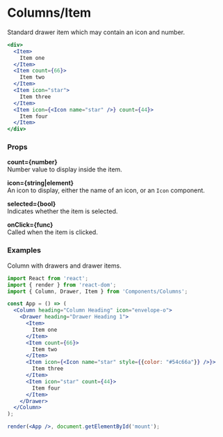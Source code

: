 Columns/Item
==================
Standard drawer item which may contain an icon and number.

```jsx
<div>
  <Item>
    Item one
  </Item>
  <Item count={66}>
    Item two
  </Item>
  <Item icon="star">
    Item three
  </Item>
  <Item icon={<Icon name="star" />} count={44}>
    Item four
  </Item>
</div>
```

### Props

**count={number}**  
Number value to display inside the item.

**icon={string|element}**  
An icon to display, either the name of an icon, or an `Icon` component.

**selected={bool}**  
Indicates whether the item is selected.

**onClick={func}**  
Called when the item is clicked.

### Examples

Column with drawers and drawer items.

```jsx
import React from 'react';
import { render } from 'react-dom';
import { Column, Drawer, Item } from 'Components/Columns';

const App = () => (
  <Column heading="Column Heading" icon="envelope-o">
    <Drawer heading="Drawer Heading 1">
      <Item>
        Item one
      </Item>
      <Item count={66}>
        Item two
      </Item>
      <Item icon={<Icon name="star" style={{color: "#54c66a"}} />}>
        Item three
      </Item>
      <Item icon="star" count={44}>
        Item four
      </Item>
    </Drawer>
  </Column>
);

render(<App />, document.getElementById('mount');
```
